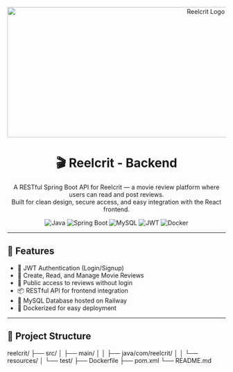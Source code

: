 <p align="center">
  <img src="https://github.com/user-attachments/assets/b33290cd-b45a-4781-b72b-d9e154630e4e" alt="Reelcrit Logo" height="300" width="900"/>
</p>

<h1 align="center">🎬 Reelcrit - Backend</h1>

<p align="center">
  A RESTful Spring Boot API for Reelcrit — a movie review platform where users can read and post reviews.<br>
  Built for clean design, secure access, and easy integration with the React frontend.
</p>

<p align="center">
  <img alt="Java" src="https://img.shields.io/badge/Java-ED8B00?style=for-the-badge&logo=openjdk&logoColor=white"/>
  <img alt="Spring Boot" src="https://img.shields.io/badge/Spring_Boot-6DB33F?style=for-the-badge&logo=spring-boot&logoColor=white"/>
  <img alt="MySQL" src="https://img.shields.io/badge/MySQL-00758F?style=for-the-badge&logo=mysql&logoColor=white"/>
  <img alt="JWT" src="https://img.shields.io/badge/JWT-black?style=for-the-badge&logo=JSON%20web%20tokens"/>
  <img alt="Docker" src="https://img.shields.io/badge/Docker-0db7ed?style=for-the-badge&logo=docker&logoColor=white"/>
</p>

---

## 🧠 Features

- 🔐 JWT Authentication (Login/Signup)
- 📝 Create, Read, and Manage Movie Reviews
- 🧑 Public access to reviews without login
- 📦 RESTful API for frontend integration
- 💾 MySQL Database hosted on Railway
- 🚀 Dockerized for easy deployment

---

## 📂 Project Structure
reelcrit/ ├── src/ │ ├── main/ │ │ ├── java/com/reelcrit/ │ │ └── resources/ │ └── test/ ├── Dockerfile ├── pom.xml └── README.md

